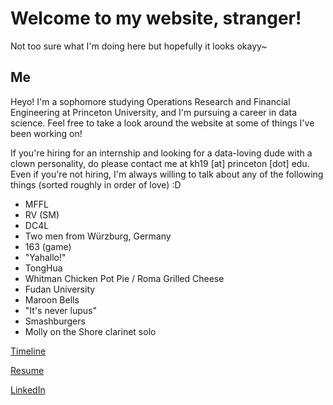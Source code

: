 # Welcome to my website, stranger!

Not too sure what I'm doing here but hopefully it looks okayy~

## Me

Heyo! I'm a sophomore studying Operations Research and Financial Engineering at Princeton University, and I'm pursuing a career in data science. Feel free to take a look around the website at some of things I've been working on!

If you're hiring for an internship and looking for a data-loving dude with a clown personality, do please contact me at kh19 [at] princeton [dot] edu. Even if you're not hiring, I'm always willing to talk about any of the following things (sorted roughly in order of love) :D

* MFFL
* RV (SM)
* DC4L
* Two men from Würzburg, Germany
* 163 (game)
* "Yahallo!"
* TongHua
* Whitman Chicken Pot Pie / Roma Grilled Cheese
* Fudan University
* Maroon Bells
* "It's never lupus"
* Smashburgers
* Molly on the Shore clarinet solo


[Timeline](http://kenhuang41.github.io/timeline)

[Resume](./Resume_01082020)

[LinkedIn](linkedin.com/in/kenhuang41)
